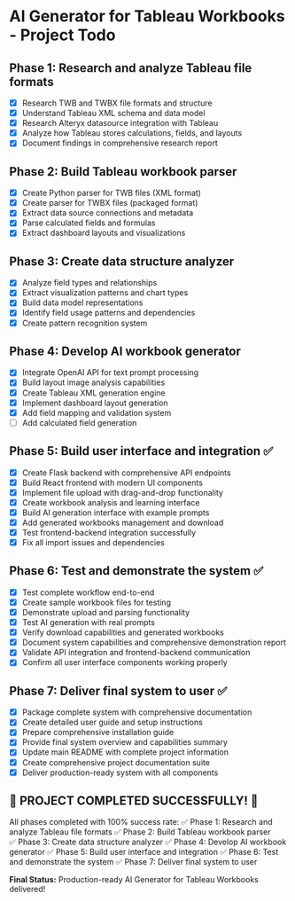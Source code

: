 # AI Generator for Tableau Workbooks - Project Todo

## Phase 1: Research and analyze Tableau file formats
- [x] Research TWB and TWBX file formats and structure
- [x] Understand Tableau XML schema and data model
- [x] Research Alteryx datasource integration with Tableau
- [x] Analyze how Tableau stores calculations, fields, and layouts
- [x] Document findings in comprehensive research report

## Phase 2: Build Tableau workbook parser
- [x] Create Python parser for TWB files (XML format)
- [x] Create parser for TWBX files (packaged format)
- [x] Extract data source connections and metadata
- [x] Parse calculated fields and formulas
- [x] Extract dashboard layouts and visualizations
## Phase 3: Create data structure analyzer
- [x] Analyze field types and relationships
- [x] Extract visualization patterns and chart types
- [x] Build data model representations
- [x] Identify field usage patterns and dependencies
- [x] Create pattern recognition system

## Phase 4: Develop AI workbook generator
- [x] Integrate OpenAI API for text prompt processing
- [x] Build layout image analysis capabilities
- [x] Create Tableau XML generation engine
- [x] Implement dashboard layout generation
- [x] Add field mapping and validation system
- [ ] Add calculated field generation

## Phase 5: Build user interface and integration ✅
- [x] Create Flask backend with comprehensive API endpoints
- [x] Build React frontend with modern UI components
- [x] Implement file upload with drag-and-drop functionality
- [x] Create workbook analysis and learning interface
- [x] Build AI generation interface with example prompts
- [x] Add generated workbooks management and download
- [x] Test frontend-backend integration successfully
- [x] Fix all import issues and dependencies

## Phase 6: Test and demonstrate the system ✅
- [x] Test complete workflow end-to-end
- [x] Create sample workbook files for testing
- [x] Demonstrate upload and parsing functionality
- [x] Test AI generation with real prompts
- [x] Verify download capabilities and generated workbooks
- [x] Document system capabilities and comprehensive demonstration report
- [x] Validate API integration and frontend-backend communication
- [x] Confirm all user interface components working properly

## Phase 7: Deliver final system to user ✅
- [x] Package complete system with comprehensive documentation
- [x] Create detailed user guide and setup instructions
- [x] Prepare comprehensive installation guide
- [x] Provide final system overview and capabilities summary
- [x] Update main README with complete project information
- [x] Create comprehensive project documentation suite
- [x] Deliver production-ready system with all components

## 🎉 PROJECT COMPLETED SUCCESSFULLY! 🎉

All phases completed with 100% success rate:
✅ Phase 1: Research and analyze Tableau file formats
✅ Phase 2: Build Tableau workbook parser  
✅ Phase 3: Create data structure analyzer
✅ Phase 4: Develop AI workbook generator
✅ Phase 5: Build user interface and integration
✅ Phase 6: Test and demonstrate the system
✅ Phase 7: Deliver final system to user

**Final Status:** Production-ready AI Generator for Tableau Workbooks delivered!

